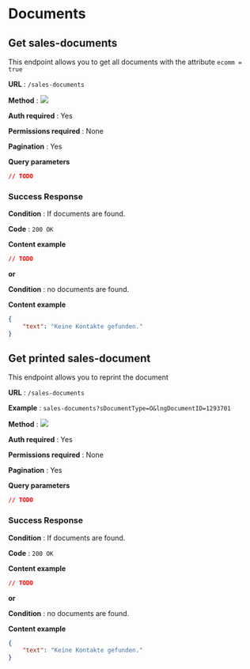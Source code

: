 # Documents

## Get sales-documents

This endpoint allows you to get all documents with the attribute `ecomm = true`

**URL** : `/sales-documents`

**Method** : <img src="https://img.shields.io/badge/GET%20-%23323330.svg?&style=flat&color=green"/>

**Auth required** : Yes

**Permissions required** : None

**Pagination** : Yes

**Query parameters**

``` json
// TODO
```

### Success Response

**Condition** : If documents are found.

**Code** : `200 OK`

**Content example**

```json
// TODO
```

**or**

**Condition** : no documents are found.

**Content example**

```json
{
    "text": "Keine Kontakte gefunden."
}
```

## Get printed sales-document

This endpoint allows you to reprint the document

**URL** : `/sales-documents`

**Example** : `sales-documents?sDocumentType=O&lngDocumentID=1293701`

**Method** : <img src="https://img.shields.io/badge/GET%20-%23323330.svg?&style=flat&color=green"/>

**Auth required** : Yes

**Permissions required** : None

**Pagination** : Yes

**Query parameters**

``` json
// TODO
```

### Success Response

**Condition** : If documents are found.

**Code** : `200 OK`

**Content example**

```json
// TODO
```

**or**

**Condition** : no documents are found.

**Content example**

```json
{
    "text": "Keine Kontakte gefunden."
}
```